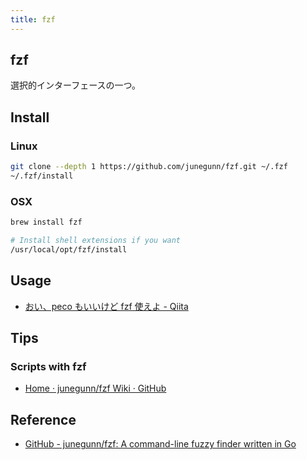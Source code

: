 ```yaml
---
title: fzf
---
```


## fzf
選択的インターフェースの一つ。

## Install

### Linux

```sh
git clone --depth 1 https://github.com/junegunn/fzf.git ~/.fzf
~/.fzf/install
```

### OSX

```sh
brew install fzf

# Install shell extensions if you want
/usr/local/opt/fzf/install
```

## Usage
* [おい、peco もいいけど fzf 使えよ - Qiita](http://qiita.com/b4b4r07/items/9e1bbffb1be70b6ce033)

## Tips

### Scripts with fzf
* [Home · junegunn/fzf Wiki · GitHub](https://github.com/junegunn/fzf/wiki)


## Reference
* [GitHub - junegunn/fzf: A command-line fuzzy finder written in Go](https://github.com/junegunn/fzf)

